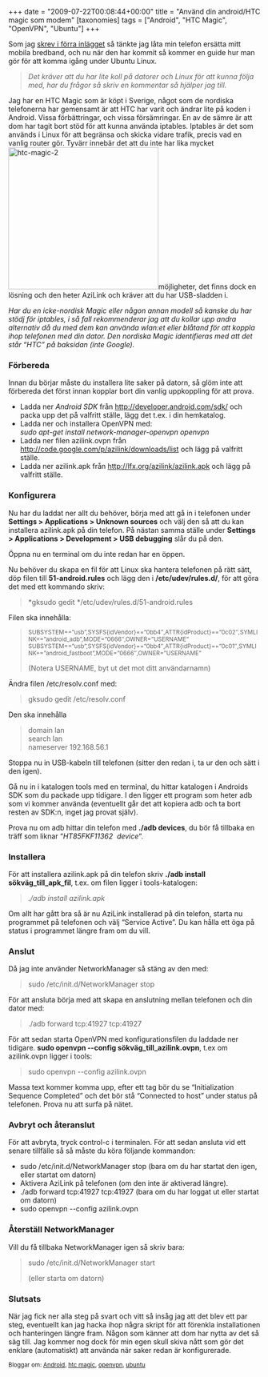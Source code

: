 +++
date = "2009-07-22T00:08:44+00:00"
title = "Använd din android/HTC magic som modem"
[taxonomies]
tags = ["Android", "HTC Magic", "OpenVPN", "Ubuntu"]
+++

Som jag [skrev i förra inlägget][1] så tänkte jag låta min telefon ersätta mitt mobila bredband, och nu när den har kommit så kommer en guide hur man gör för att komma igång under Ubuntu Linux.

> *Det kräver att du har lite koll på datorer och Linux för att kunna följa med, har du frågor så skriv en kommentar så hjälper jag till.*

Jag har en HTC Magic som är köpt i Sverige, något som de nordiska telefonerna har gemensamt är att HTC har varit och ändrar lite på koden i Android. Vissa förbättringar, och vissa försämringar. En av de sämre är att dom har tagit bort stöd för att kunna använda iptables. Iptables är det som används i Linux för att begränsa och skicka vidare trafik, precis vad en vanlig router gör. Tyvärr innebär det att du inte har lika mycket <img class="alignright size-medium wp-image-717" title="htc-magic-2" src="/images/2009/07/htc-magic-2-300x284.jpg" alt="htc-magic-2" width="300" height="284" />möjligheter, det finns dock en lösning och den heter AziLink och kräver att du har USB-sladden i.

*Har du en icke-nordisk Magic eller någon annan modell så kanske du har stödj för iptables, i så fall rekommenderar jag att du kollar upp andra alternativ då du med dem kan använda wlan:et eller blåtand för att koppla ihop telefonen med din dator. Den nordiska Magic identifieras med att det står &#8220;HTC&#8221; på baksidan (inte Google).*

### Förbereda

Innan du börjar måste du installera lite saker på datorn, så glöm inte att förbereda det först innan kopplar bort din vanlig uppkoppling för att prova.

*   Ladda ner *Android SDK* från <http://developer.android.com/sdk/> och packa upp det på valfritt ställe, lägg det t.ex. i din hemkatalog.
*   Ladda ner och installera OpenVPN med:  
    *sudo apt-get install network-manager-openvpn openvpn*
*   Ladda ner filen azilink.ovpn från <http://code.google.com/p/azilink/downloads/list> och lägg på valfritt ställe.
*   Ladda ner azilink.apk från <http://lfx.org/azilink/azilink.apk> och lägg på valfritt ställe.

### Konfigurera

Nu har du laddat ner allt du behöver, börja med att gå in i telefonen under **Settings > Applications > Unknown sources** och välj den så att du kan installera azilink.apk på din telefon. På nästan samma ställe under **Settings > Applications > Development > USB debugging** slår du på den.

Öppna nu en terminal om du inte redan har en öppen.

Nu behöver du skapa en fil för att Linux ska hantera telefonen på rätt sätt, döp filen till **51-android.rules** och lägg den i **/etc/udev/rules.d/**, för att göra det med ett kommando skriv:

> *gksudo gedit */etc/udev/rules.d/51-android.rules

Filen ska innehålla:

> <small>SUBSYSTEM==&#8221;usb&#8221;,SYSFS{idVendor}==&#8221;0bb4&#8243;,ATTR{idProduct}==&#8221;0c02&#8243;,SYMLINK+=&#8221;android_adb&#8221;,MODE=&#8221;0666&#8243;,OWNER=&#8221;USERNAME&#8221;<br /> SUBSYSTEM==&#8221;usb&#8221;,SYSFS{idVendor}==&#8221;0bb4&#8243;,ATTR{idProduct}==&#8221;0c01&#8243;,SYMLINK+=&#8221;android_fastboot&#8221;,MODE=&#8221;0666&#8243;,OWNER=&#8221;USERNAME&#8221;</small>
> 
> (Notera USERNAME, byt ut det mot ditt användarnamn)

Ändra filen /etc/resolv.conf med:

> gksudo gedit /etc/resolv.conf

Den ska innehålla

> domain lan  
> search lan  
> nameserver 192.168.56.1

Stoppa nu in USB-kabeln till telefonen (sitter den redan i, ta ur den och sätt i den igen).

Gå nu in i katalogen tools med en terminal, du hittar katalogen i Androids SDK som du packade upp tidigare. I den ligger ett program som heter adb som vi kommer använda (eventuellt går det att kopiera adb och ta bort resten av SDK:n, inget jag provat själv).

Prova nu om adb hittar din telefon med **./adb devices**, du bör få tillbaka en träff som liknar &#8220;*HT85FKF11362  device*&#8220;.

### Installera

För att installera azilink.apk på din telefon skriv **./adb install sökväg\_till\_apk_fil**, t.ex. om filen ligger i tools-katalogen:

> *./adb install azilink.apk*

Om allt har gått bra så är nu AziLink installerad på din telefon, starta nu programmet på telefonen och välj &#8220;Service Active&#8221;. Du kan hålla ett öga på status i programmet längre fram om du vill.

### Anslut

Då jag inte använder NetworkManager så stäng av den med:

> sudo /etc/init.d/NetworkManager stop

För att ansluta börja med att skapa en anslutning mellan telefonen och din dator med:

> ./adb forward tcp:41927 tcp:41927

För att sedan starta OpenVPN med konfigurationsfilen du laddade ner tidigare. **sudo openvpn --config sökväg\_till\_azilink.ovpn**, t.ex om azilink.ovpn ligger i tools:

> sudo openvpn --config azilink.ovpn

Massa text kommer komma upp, efter ett tag bör du se &#8220;Initialization Sequence Completed&#8221; och det bör stå &#8220;Connected to host&#8221; under status på telefonen. Prova nu att surfa på nätet.

### Avbryt och återanslut

För att avbryta, tryck control-c i terminalen. För att sedan ansluta vid ett senare tillfälle så så måste du köra följande kommandon:

*   sudo /etc/init.d/NetworkManager stop (bara om du har startat den igen, eller startat om datorn)
*   Aktivera AziLink på telefonen (om den inte är aktiverad längre).
*   ./adb forward tcp:41927 tcp:41927 (bara om du har loggat ut eller startat om datorn)
*   sudo openvpn --config azilink.ovpn

### Återställ NetworkManager

Vill du få tillbaka NetworkManager igen så skriv bara:

> sudo /etc/init.d/NetworkManager start
> 
> (eller starta om datorn)

### **Slutsats**

När jag fick ner alla steg på svart och vitt så insåg jag att det blev ett par steg, eventuellt kan jag hacka ihop några skript för att förenkla installationen och hanteringen längre fram. Någon som känner att dom har nytta av det så säg till. Jag kommer nog dock för min egen skull skiva nått som gör det enklare (automatiskt) att använda när saker redan är konfigurerade.

<small> <p class='technorati-tags'>
  Bloggar om: <a class='technorati-link' href='http://bloggar.se/om/Android' rel='tag' target='_self'>Android</a>, <a class='technorati-link' href='http://bloggar.se/om/htc+magic' rel='tag' target='_self'>htc magic</a>, <a class='technorati-link' href='http://bloggar.se/om/openvpn' rel='tag' target='_self'>openvpn</a>, <a class='technorati-link' href='http://bloggar.se/om/ubuntu' rel='tag' target='_self'>ubuntu</a>
</p></small>

 [1]: http://nsg.cc/2009/07/20/tankar-och-skillnader-om-htcs-android-telefoner/
